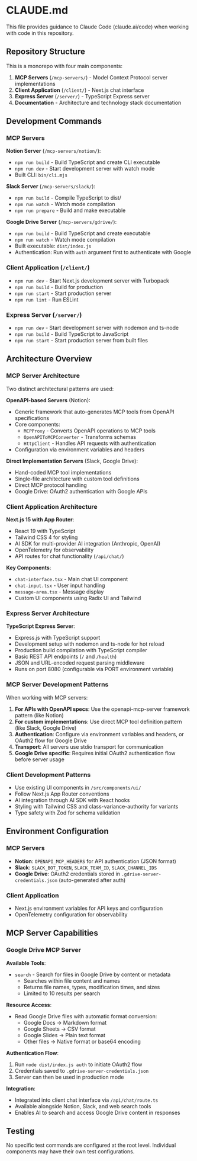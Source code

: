 # CLAUDE.md

This file provides guidance to Claude Code (claude.ai/code) when working with code in this repository.

## Repository Structure

This is a monorepo with four main components:

1. **MCP Servers** (`/mcp-servers/`) - Model Context Protocol server implementations
2. **Client Application** (`/client/`) - Next.js chat interface
3. **Express Server** (`/server/`) - TypeScript Express server
4. **Documentation** - Architecture and technology stack documentation

## Development Commands

### MCP Servers

**Notion Server** (`/mcp-servers/notion/`):
- `npm run build` - Build TypeScript and create CLI executable
- `npm run dev` - Start development server with watch mode
- Built CLI: `bin/cli.mjs`

**Slack Server** (`/mcp-servers/slack/`):
- `npm run build` - Compile TypeScript to dist/
- `npm run watch` - Watch mode compilation
- `npm run prepare` - Build and make executable

**Google Drive Server** (`/mcp-servers/gdrive/`):
- `npm run build` - Build TypeScript and create executable
- `npm run watch` - Watch mode compilation
- Built executable: `dist/index.js`
- Authentication: Run with `auth` argument first to authenticate with Google

### Client Application (`/client/`)
- `npm run dev` - Start Next.js development server with Turbopack
- `npm run build` - Build for production
- `npm run start` - Start production server
- `npm run lint` - Run ESLint

### Express Server (`/server/`)
- `npm run dev` - Start development server with nodemon and ts-node
- `npm run build` - Build TypeScript to JavaScript
- `npm run start` - Start production server from built files

## Architecture Overview

### MCP Server Architecture

Two distinct architectural patterns are used:

**OpenAPI-based Servers** (Notion):
- Generic framework that auto-generates MCP tools from OpenAPI specifications
- Core components:
  - `MCPProxy` - Converts OpenAPI operations to MCP tools
  - `OpenAPIToMCPConverter` - Transforms schemas
  - `HttpClient` - Handles API requests with authentication
- Configuration via environment variables and headers

**Direct Implementation Servers** (Slack, Google Drive):
- Hand-coded MCP tool implementations
- Single-file architecture with custom tool definitions
- Direct MCP protocol handling
- Google Drive: OAuth2 authentication with Google APIs

### Client Application Architecture

**Next.js 15 with App Router**:
- React 19 with TypeScript
- Tailwind CSS 4 for styling
- AI SDK for multi-provider AI integration (Anthropic, OpenAI)
- OpenTelemetry for observability
- API routes for chat functionality (`/api/chat/`)

**Key Components**:
- `chat-interface.tsx` - Main chat UI component
- `chat-input.tsx` - User input handling
- `message-area.tsx` - Message display
- Custom UI components using Radix UI and Tailwind

### Express Server Architecture

**TypeScript Express Server**:
- Express.js with TypeScript support
- Development setup with nodemon and ts-node for hot reload
- Production build compilation with TypeScript compiler
- Basic REST API endpoints (`/` and `/health`)
- JSON and URL-encoded request parsing middleware
- Runs on port 8080 (configurable via PORT environment variable)

### MCP Server Development Patterns

When working with MCP servers:

1. **For APIs with OpenAPI specs**: Use the openapi-mcp-server framework pattern (like Notion)
2. **For custom implementations**: Use direct MCP tool definition pattern (like Slack, Google Drive)
3. **Authentication**: Configure via environment variables and headers, or OAuth2 flow for Google Drive
4. **Transport**: All servers use stdio transport for communication
5. **Google Drive specific**: Requires initial OAuth2 authentication flow before server usage

### Client Development Patterns

- Use existing UI components in `/src/components/ui/`
- Follow Next.js App Router conventions
- AI integration through AI SDK with React hooks
- Styling with Tailwind CSS and class-variance-authority for variants
- Type safety with Zod for schema validation

## Environment Configuration

### MCP Servers
- **Notion**: `OPENAPI_MCP_HEADERS` for API authentication (JSON format)
- **Slack**: `SLACK_BOT_TOKEN`, `SLACK_TEAM_ID`, `SLACK_CHANNEL_IDS`
- **Google Drive**: OAuth2 credentials stored in `.gdrive-server-credentials.json` (auto-generated after auth)

### Client Application
- Next.js environment variables for API keys and configuration
- OpenTelemetry configuration for observability

## MCP Server Capabilities

### Google Drive MCP Server

**Available Tools**:
- `search` - Search for files in Google Drive by content or metadata
  - Searches within file content and names
  - Returns file names, types, modification times, and sizes
  - Limited to 10 results per search

**Resource Access**:
- Read Google Drive files with automatic format conversion:
  - Google Docs → Markdown format
  - Google Sheets → CSV format
  - Google Slides → Plain text format
  - Other files → Native format or base64 encoding

**Authentication Flow**:
1. Run `node dist/index.js auth` to initiate OAuth2 flow
2. Credentials saved to `.gdrive-server-credentials.json`
3. Server can then be used in production mode

**Integration**:
- Integrated into client chat interface via `/api/chat/route.ts`
- Available alongside Notion, Slack, and web search tools
- Enables AI to search and access Google Drive content in responses

## Testing

No specific test commands are configured at the root level. Individual components may have their own test configurations.
